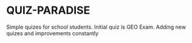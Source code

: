 # QUIZ-PARADISE
Simple quizes for school students. Initial quiz is GEO Exam. Adding new quizes and improvements constantly
